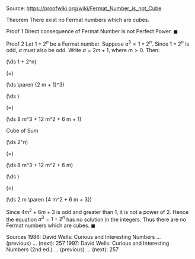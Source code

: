 # 

Source: https://proofwiki.org/wiki/Fermat_Number_is_not_Cube



Theorem
There exist no Fermat numbers which are cubes.


Proof 1
Direct consequence of Fermat Number is not Perfect Power.
$\blacksquare$


Proof 2
Let $1 + 2^n$ be a Fermat number.
Suppose $a^3 = 1 + 2^n$.
Since $1 + 2^n$ is odd, $a$ must also be odd.
Write $a = 2 m + 1$, where $m > 0$.
Then:














\(\ds 1 + 2^n\)

\(=\)







\(\ds \paren {2 m + 1}^3\)




















\(\ds \)

\(=\)







\(\ds 8 m^3 + 12 m^2 + 6 m + 1\)





Cube of Sum














\(\ds 2^n\)

\(=\)







\(\ds 8 m^3 + 12 m^2 + 6 m\)




















\(\ds \)

\(=\)







\(\ds 2 m \paren {4 m^2 + 6 m + 3}\)









Since $4 m^2 + 6 m + 3$ is odd and greater than $1$, it is not a power of $2$.
Hence the equation $a^3 = 1 + 2^n$ has no solution in the integers.
Thus there are no Fermat numbers which are cubes.
$\blacksquare$


Sources
1986: David Wells: Curious and Interesting Numbers ... (previous) ... (next): $257$
1997: David Wells: Curious and Interesting Numbers (2nd ed.) ... (previous) ... (next): $257$




